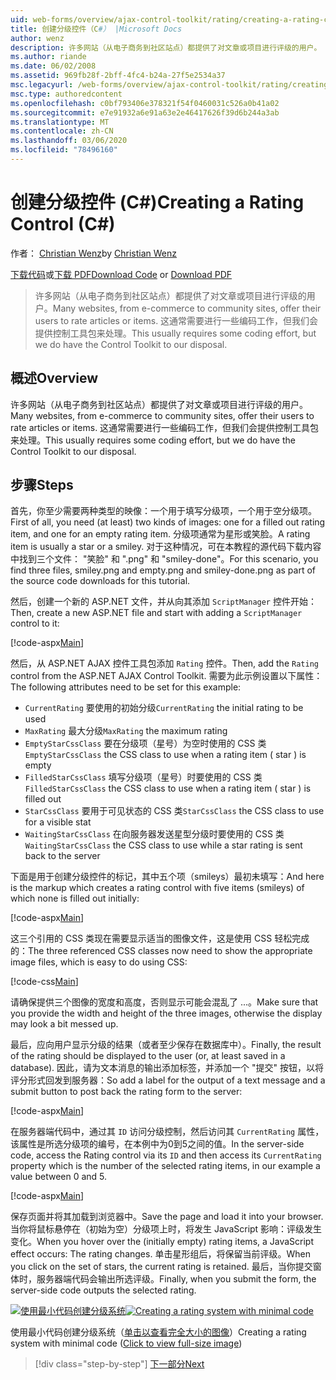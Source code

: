 ```yaml
---
uid: web-forms/overview/ajax-control-toolkit/rating/creating-a-rating-control-cs
title: 创建分级控件（C#） |Microsoft Docs
author: wenz
description: 许多网站（从电子商务到社区站点）都提供了对文章或项目进行评级的用户。 这通常需要进行一些编码工作，但我们有 。
ms.author: riande
ms.date: 06/02/2008
ms.assetid: 969fb28f-2bff-4fc4-b24a-27f5e2534a37
msc.legacyurl: /web-forms/overview/ajax-control-toolkit/rating/creating-a-rating-control-cs
msc.type: authoredcontent
ms.openlocfilehash: c0bf793406e378321f54f0460031c526a0b41a02
ms.sourcegitcommit: e7e91932a6e91a63e2e46417626f39d6b244a3ab
ms.translationtype: MT
ms.contentlocale: zh-CN
ms.lasthandoff: 03/06/2020
ms.locfileid: "78496160"
---
```

# <a name="creating-a-rating-control-c"></a><span data-ttu-id="b7107-104">创建分级控件 (C#)</span><span class="sxs-lookup"><span data-stu-id="b7107-104">Creating a Rating Control (C#)</span></span>

<span data-ttu-id="b7107-105">作者： [Christian Wenz](https://github.com/wenz)</span><span class="sxs-lookup"><span data-stu-id="b7107-105">by [Christian Wenz](https://github.com/wenz)</span></span>

<span data-ttu-id="b7107-106">[下载代码](https://download.microsoft.com/download/9/3/f/93f8daea-bebd-4821-833b-95205389c7d0/rating0.cs.zip)或[下载 PDF](https://download.microsoft.com/download/2/d/c/2dc10e34-6983-41d4-9c08-f78f5387d32b/rating0CS.pdf)</span><span class="sxs-lookup"><span data-stu-id="b7107-106">[Download Code](https://download.microsoft.com/download/9/3/f/93f8daea-bebd-4821-833b-95205389c7d0/rating0.cs.zip) or [Download PDF](https://download.microsoft.com/download/2/d/c/2dc10e34-6983-41d4-9c08-f78f5387d32b/rating0CS.pdf)</span></span>

> <span data-ttu-id="b7107-107">许多网站（从电子商务到社区站点）都提供了对文章或项目进行评级的用户。</span><span class="sxs-lookup"><span data-stu-id="b7107-107">Many websites, from e-commerce to community sites, offer their users to rate articles or items.</span></span> <span data-ttu-id="b7107-108">这通常需要进行一些编码工作，但我们会提供控制工具包来处理。</span><span class="sxs-lookup"><span data-stu-id="b7107-108">This usually requires some coding effort, but we do have the Control Toolkit to our disposal.</span></span>

## <a name="overview"></a><span data-ttu-id="b7107-109">概述</span><span class="sxs-lookup"><span data-stu-id="b7107-109">Overview</span></span>

<span data-ttu-id="b7107-110">许多网站（从电子商务到社区站点）都提供了对文章或项目进行评级的用户。</span><span class="sxs-lookup"><span data-stu-id="b7107-110">Many websites, from e-commerce to community sites, offer their users to rate articles or items.</span></span> <span data-ttu-id="b7107-111">这通常需要进行一些编码工作，但我们会提供控制工具包来处理。</span><span class="sxs-lookup"><span data-stu-id="b7107-111">This usually requires some coding effort, but we do have the Control Toolkit to our disposal.</span></span>

## <a name="steps"></a><span data-ttu-id="b7107-112">步骤</span><span class="sxs-lookup"><span data-stu-id="b7107-112">Steps</span></span>

<span data-ttu-id="b7107-113">首先，你至少需要两种类型的映像：一个用于填写分级项，一个用于空分级项。</span><span class="sxs-lookup"><span data-stu-id="b7107-113">First of all, you need (at least) two kinds of images: one for a filled out rating item, and one for an empty rating item.</span></span> <span data-ttu-id="b7107-114">分级项通常为星形或笑脸。</span><span class="sxs-lookup"><span data-stu-id="b7107-114">A rating item is usually a star or a smiley.</span></span> <span data-ttu-id="b7107-115">对于这种情况，可在本教程的源代码下载内容中找到三个文件： "笑脸" 和 ".png" 和 "smiley-done"。</span><span class="sxs-lookup"><span data-stu-id="b7107-115">For this scenario, you find three files, smiley.png and empty.png and smiley-done.png as part of the source code downloads for this tutorial.</span></span>

<span data-ttu-id="b7107-116">然后，创建一个新的 ASP.NET 文件，并从向其添加 `ScriptManager` 控件开始：</span><span class="sxs-lookup"><span data-stu-id="b7107-116">Then, create a new ASP.NET file and start with adding a `ScriptManager` control to it:</span></span>

[!code-aspx[Main](creating-a-rating-control-cs/samples/sample1.aspx)]

<span data-ttu-id="b7107-117">然后，从 ASP.NET AJAX 控件工具包添加 `Rating` 控件。</span><span class="sxs-lookup"><span data-stu-id="b7107-117">Then, add the `Rating` control from the ASP.NET AJAX Control Toolkit.</span></span> <span data-ttu-id="b7107-118">需要为此示例设置以下属性：</span><span class="sxs-lookup"><span data-stu-id="b7107-118">The following attributes need to be set for this example:</span></span>

- <span data-ttu-id="b7107-119">`CurrentRating` 要使用的初始分级</span><span class="sxs-lookup"><span data-stu-id="b7107-119">`CurrentRating` the initial rating to be used</span></span>
- <span data-ttu-id="b7107-120">`MaxRating` 最大分级</span><span class="sxs-lookup"><span data-stu-id="b7107-120">`MaxRating` the maximum rating</span></span>
- <span data-ttu-id="b7107-121">`EmptyStarCssClass` 要在分级项（星号）为空时使用的 CSS 类</span><span class="sxs-lookup"><span data-stu-id="b7107-121">`EmptyStarCssClass` the CSS class to use when a rating item ( star ) is empty</span></span>
- <span data-ttu-id="b7107-122">`FilledStarCssClass` 填写分级项（星号）时要使用的 CSS 类</span><span class="sxs-lookup"><span data-stu-id="b7107-122">`FilledStarCssClass` the CSS class to use when a rating item ( star ) is filled out</span></span>
- <span data-ttu-id="b7107-123">`StarCssClass` 要用于可见状态的 CSS 类</span><span class="sxs-lookup"><span data-stu-id="b7107-123">`StarCssClass` the CSS class to use for a visible stat</span></span>
- <span data-ttu-id="b7107-124">`WaitingStarCssClass` 在向服务器发送星型分级时要使用的 CSS 类</span><span class="sxs-lookup"><span data-stu-id="b7107-124">`WaitingStarCssClass` the CSS class to use while a star rating is sent back to the server</span></span>

<span data-ttu-id="b7107-125">下面是用于创建分级控件的标记，其中五个项（smileys）最初未填写：</span><span class="sxs-lookup"><span data-stu-id="b7107-125">And here is the markup which creates a rating control with five items (smileys) of which none is filled out initially:</span></span>

[!code-aspx[Main](creating-a-rating-control-cs/samples/sample2.aspx)]

<span data-ttu-id="b7107-126">这三个引用的 CSS 类现在需要显示适当的图像文件，这是使用 CSS 轻松完成的：</span><span class="sxs-lookup"><span data-stu-id="b7107-126">The three referenced CSS classes now need to show the appropriate image files, which is easy to do using CSS:</span></span>

[!code-css[Main](creating-a-rating-control-cs/samples/sample3.css)]

<span data-ttu-id="b7107-127">请确保提供三个图像的宽度和高度，否则显示可能会混乱了 ...。</span><span class="sxs-lookup"><span data-stu-id="b7107-127">Make sure that you provide the width and height of the three images, otherwise the display may look a bit messed up.</span></span>

<span data-ttu-id="b7107-128">最后，应向用户显示分级的结果（或者至少保存在数据库中）。</span><span class="sxs-lookup"><span data-stu-id="b7107-128">Finally, the result of the rating should be displayed to the user (or, at least saved in a database).</span></span> <span data-ttu-id="b7107-129">因此，请为文本消息的输出添加标签，并添加一个 "提交" 按钮，以将评分形式回发到服务器：</span><span class="sxs-lookup"><span data-stu-id="b7107-129">So add a label for the output of a text message and a submit button to post back the rating form to the server:</span></span>

[!code-aspx[Main](creating-a-rating-control-cs/samples/sample4.aspx)]

<span data-ttu-id="b7107-130">在服务器端代码中，通过其 `ID` 访问分级控制，然后访问其 `CurrentRating` 属性，该属性是所选分级项的编号，在本例中为0到5之间的值。</span><span class="sxs-lookup"><span data-stu-id="b7107-130">In the server-side code, access the Rating control via its `ID` and then access its `CurrentRating` property which is the number of the selected rating items, in our example a value between 0 and 5.</span></span>

[!code-aspx[Main](creating-a-rating-control-cs/samples/sample5.aspx)]

<span data-ttu-id="b7107-131">保存页面并将其加载到浏览器中。</span><span class="sxs-lookup"><span data-stu-id="b7107-131">Save the page and load it into your browser.</span></span> <span data-ttu-id="b7107-132">当你将鼠标悬停在（初始为空）分级项上时，将发生 JavaScript 影响：评级发生变化。</span><span class="sxs-lookup"><span data-stu-id="b7107-132">When you hover over the (initially empty) rating items, a JavaScript effect occurs: The rating changes.</span></span> <span data-ttu-id="b7107-133">单击星形组后，将保留当前评级。</span><span class="sxs-lookup"><span data-stu-id="b7107-133">When you click on the set of stars, the current rating is retained.</span></span> <span data-ttu-id="b7107-134">最后，当你提交窗体时，服务器端代码会输出所选评级。</span><span class="sxs-lookup"><span data-stu-id="b7107-134">Finally, when you submit the form, the server-side code outputs the selected rating.</span></span>

<span data-ttu-id="b7107-135">[![使用最小代码创建分级系统](creating-a-rating-control-cs/_static/image2.png)](creating-a-rating-control-cs/_static/image1.png)</span><span class="sxs-lookup"><span data-stu-id="b7107-135">[![Creating a rating system with minimal code](creating-a-rating-control-cs/_static/image2.png)](creating-a-rating-control-cs/_static/image1.png)</span></span>

<span data-ttu-id="b7107-136">使用最小代码创建分级系统（[单击以查看完全大小的图像](creating-a-rating-control-cs/_static/image3.png)）</span><span class="sxs-lookup"><span data-stu-id="b7107-136">Creating a rating system with minimal code ([Click to view full-size image](creating-a-rating-control-cs/_static/image3.png))</span></span>

> [!div class="step-by-step"]
> [<span data-ttu-id="b7107-137">下一部分</span><span class="sxs-lookup"><span data-stu-id="b7107-137">Next</span></span>](creating-a-rating-control-vb.md)
